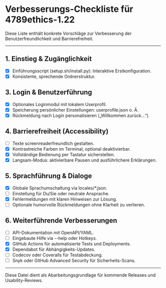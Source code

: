 # Verbesserungs-Checkliste für 4789ethics-1.22

Diese Liste enthält konkrete Vorschläge zur Verbesserung der Benutzerfreundlichkeit und Barrierefreiheit.

---

## 1. Einstieg & Zugänglichkeit

- [x] Einführungsscript (setup.sh/install.py): Interaktive Erstkonfiguration.
- [x] Konsistente, sprechende Ordnerstruktur.

## 3. Login & Benutzerführung
- [x] Optionales Loginmodul mit lokalem Userprofil.
- [x] Speicherung persönlicher Einstellungen: userprofile.json o. Ä.
- [x] Rückmeldung nach Login personalisieren („Willkommen zurück…“).

## 4. Barrierefreiheit (Accessibility)
- [ ] Texte screenreaderfreundlich gestalten.
- [x] Kontrastreiche Farben im Terminal, optional deaktivierbar.
- [x] Vollständige Bedienung per Tastatur sicherstellen.
- [x] Langsam-Modus: aktivierbare Pausen und ausführlichere Erklärungen.

## 5. Sprachführung & Dialoge
- [x] Globale Sprachumschaltung via locales/*.json.
- [ ] Einstellung für Du/Sie oder neutrale Ansprache.
- [x] Fehlermeldungen mit klaren Hinweisen zur Lösung.
- [ ] Optionale humorvolle Rückmeldungen ohne Klarheit zu verlieren.

## 6. Weiterführende Verbesserungen
- [ ] API-Dokumentation mit OpenAPI/YAML.
- [ ] Eingebaute Hilfe via --help oder Hotkeys.
- [x] GitHub Actions für automatisierte Tests und Deployments.
- [x] Dependabot für Abhängigkeits-Updates.
- [ ] Codecov oder Coveralls für Testabdeckung.
- [ ] Snyk oder GitHub Advanced Security für Sicherheits-Scans.

---

Diese Datei dient als Abarbeitungsgrundlage für kommende Releases und Usability-Reviews.
